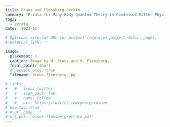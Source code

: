 ```yaml
---
title: Bruus and Flensberg Errata
summary: 'Errata for Many-Body Quantum Theory in Condensed Matter Physics: An Introduction by  Henrik Bruus and Karsten Flensberg. Work in progress.'
tags:
  - errata
date: '2023-11'

# Optional external URL for project (replaces project detail page).
# external_link: ''

image:
  placement: 1
  caption: Image by H. Bruus and K. Flensberg.
  focal_point: Smart
  # preview_only: true
  filename: bruus-flensberg.jpg

# links:
#   # - icon: twitter
#   #   icon_pack: fab
#   #   name: Follow
#   #   url: https://twitter.com/georgecushen
# new_tab: true
# # url_code: ''
# url_pdf: 'bruus-flensberg-errata.pdf'
---
```

